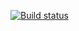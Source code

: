 [![Build status](https://ci.appveyor.com/api/projects/status/2pd3tx3ibtl3646n/branch/main?svg=true)](https://ci.appveyor.com/project/Nataliya2020/homework-ajs-16-containers-set/branch/main)
